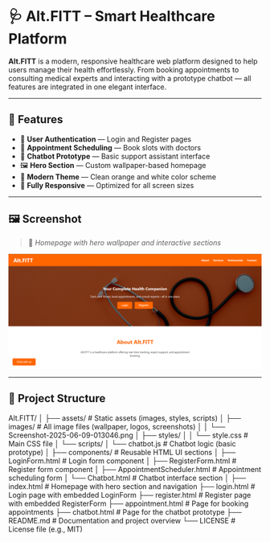 # 🩺 Alt.FITT – Smart Healthcare Platform

**Alt.FITT** is a modern, responsive healthcare web platform designed to help users manage their health effortlessly. From booking appointments to consulting medical experts and interacting with a prototype chatbot — all features are integrated in one elegant interface.

---

## 🚀 Features

- 🧾 **User Authentication** — Login and Register pages
- 📅 **Appointment Scheduling** — Book slots with doctors
- 🤖 **Chatbot Prototype** — Basic support assistant interface
- 🖼️ **Hero Section** — Custom wallpaper-based homepage
- 🎨 **Modern Theme** — Clean orange and white color scheme
- 📱 **Fully Responsive** — Optimized for all screen sizes

---

## 🖼️ Screenshot

> 📌 *Homepage with hero wallpaper and interactive sections*

![Alt.FITT Screenshot](./Screenshot%202025-06-09%20013046.png)

---

## 📁 Project Structure
Alt.FITT/
│
├── assets/                         # Static assets (images, styles, scripts)
│   ├── images/                     # All image files (wallpaper, logos, screenshots)
│   │   └── Screenshot-2025-06-09-013046.png
│   ├── styles/
│   │   └── style.css               # Main CSS file
│   └── scripts/
│       └── chatbot.js              # Chatbot logic (basic prototype)
│
├── components/                     # Reusable HTML UI sections
│   ├── LoginForm.html              # Login form component
│   ├── RegisterForm.html           # Register form component
│   ├── AppointmentScheduler.html   # Appointment scheduling form
│   └── Chatbot.html                # Chatbot interface section
│
├── index.html                      # Homepage with hero section and navigation
├── login.html                      # Login page with embedded LoginForm
├── register.html                   # Register page with embedded RegisterForm
├── appointment.html                # Page for booking appointments
├── chatbot.html                    # Page for the chatbot prototype
├── README.md                       # Documentation and project overview
└── LICENSE                         # License file (e.g., MIT)


